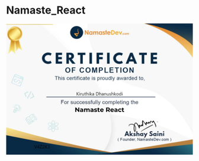 # Namaste_React

![Alt text](https://github.com/kirthi2005/Namaste_React/blob/main/namaste_react_certificate.jpg)
